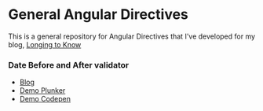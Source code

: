 # General Angular Directives

This is a general repository for Angular Directives that I've developed for my blog, [Longing to Know](https://long2know.com)

### Date Before and After validator
  - [Blog](https://long2know.com/2015/07/angular-date-before-and-after-validation/)
  - [Demo Plunker](http://plnkr.co/0QNA31rdRIHOPVsk77mq)
  - [Demo Codepen](http://codepen.io/long2know/pen/ZGPvdg)
